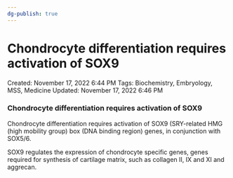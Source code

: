 ```yaml
---
dg-publish: true
---
```


# Chondrocyte differentiation requires activation of SOX9

Created: November 17, 2022 6:44 PM
Tags: Biochemistry, Embryology, MSS, Medicine
Updated: November 17, 2022 6:46 PM

### Chondrocyte differentiation requires activation of SOX9

Chondrocyte differentiation requires activation of SOX9 (SRY-related HMG (high mobility group) box (DNA binding region) genes, in conjunction with SOX5/6.

 SOX9 regulates the expression of chondrocyte specific genes, genes required for synthesis of cartilage matrix, such as collagen II, IX and XI and aggrecan.